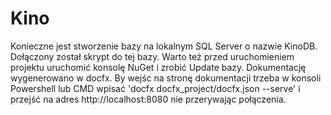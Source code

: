 # Kino
Konieczne jest stworzenie bazy na lokalnym SQL Server o nazwie KinoDB. Dołączony został skrypt do tej bazy. Warto też przed uruchomieniem projektu uruchomić konsolę NuGet i zrobić Update bazy.
Dokumentację wygenerowano w docfx. By wejśc na stronę dokumentacji trzeba w konsoli Powershell lub CMD wpisać 'docfx docfx_project/docfx.json --serve' i przejść na adres http://localhost:8080 nie przerywając połączenia.
